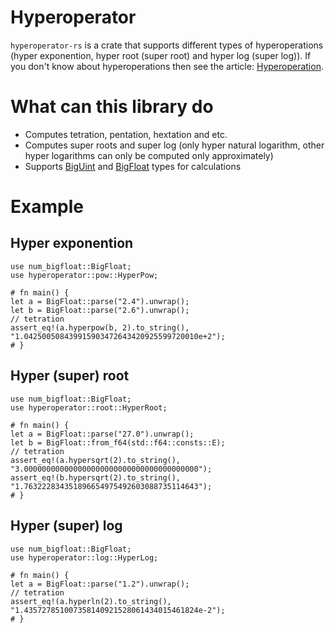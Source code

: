 # Hyperoperator

`hyperoperator-rs` is a crate that supports different types of hyperoperations
(hyper exponention, hyper root (super root) and hyper log (super log)).
If you don't know about hyperoperations then see the article: [Hyperoperation](https://en.wikipedia.org/wiki/Hyperoperation).

# What can this library do

- Computes tetration, pentation, hextation and etc.
- Computes super roots and super log (only hyper natural logarithm, other hyper logarithms can only be computed only approximately)
- Supports [BigUint](https://docs.rs/num-bigint/latest/num_bigint/) and [BigFloat](https://crates.io/crates/num-bigfloat) types for calculations

# Example

## Hyper exponention

```
use num_bigfloat::BigFloat;
use hyperoperator::pow::HyperPow;

# fn main() {
let a = BigFloat::parse("2.4").unwrap();
let b = BigFloat::parse("2.6").unwrap();
// tetration
assert_eq!(a.hyperpow(b, 2).to_string(), "1.042500508439915903472643420925599720010e+2");
# }
```

## Hyper (super) root

```
use num_bigfloat::BigFloat;
use hyperoperator::root::HyperRoot;

# fn main() {
let a = BigFloat::parse("27.0").unwrap();
let b = BigFloat::from_f64(std::f64::consts::E);
// tetration
assert_eq!(a.hypersqrt(2).to_string(), "3.000000000000000000000000000000000000000");
assert_eq!(b.hypersqrt(2).to_string(), "1.763222834351896654975492603088735114643");
# }
```

## Hyper (super) log

```
use num_bigfloat::BigFloat;
use hyperoperator::log::HyperLog;

# fn main() {
let a = BigFloat::parse("1.2").unwrap();
// tetration
assert_eq!(a.hyperln(2).to_string(), "1.435727851007358140921528061434015461824e-2");
# }
```
